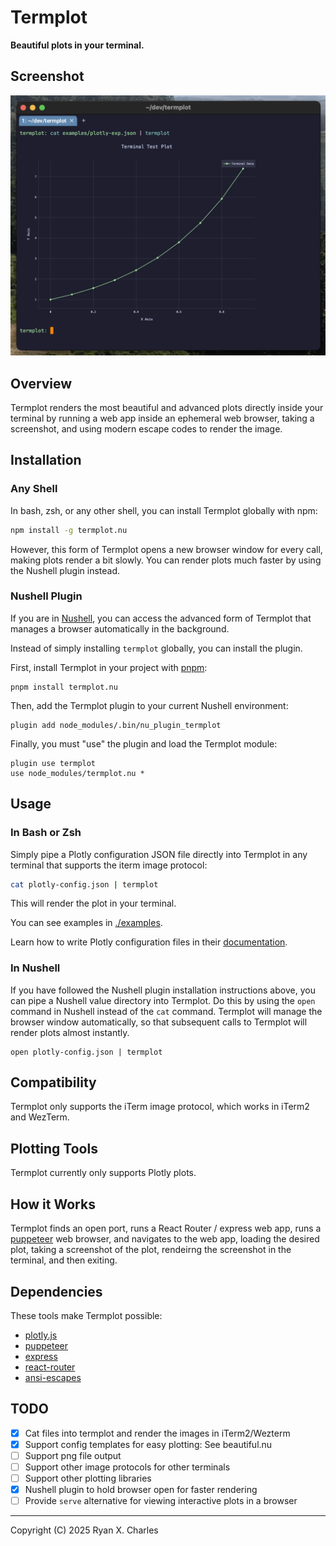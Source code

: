 # Termplot

**Beautiful plots in your terminal.**

## Screenshot

<img src="raw-images/screenshot.png" width="600" alt="termplot demo">

## Overview

Termplot renders the most beautiful and advanced plots directly inside your
terminal by running a web app inside an ephemeral web browser, taking a
screenshot, and using modern escape codes to render the image.

## Installation

### Any Shell

In bash, zsh, or any other shell, you can install Termplot globally with npm:

```bash
npm install -g termplot.nu
```

However, this form of Termplot opens a new browser window for every call, making
plots render a bit slowly. You can render plots much faster by using the Nushell
plugin instead.

### Nushell Plugin

If you are in [Nushell](https://nushell.sh), you can access the advanced form of
Termplot that manages a browser automatically in the background.

Instead of simply installing `termplot` globally, you can install the plugin.

First, install Termplot in your project with [pnpm](https://pnpm.io/):

```nu
pnpm install termplot.nu
```

Then, add the Termplot plugin to your current Nushell environment:

```nu
plugin add node_modules/.bin/nu_plugin_termplot
```

Finally, you must "use" the plugin and load the Termplot module:

```nu
plugin use termplot
use node_modules/termplot.nu *
```

## Usage

### In Bash or Zsh

Simply pipe a Plotly configuration JSON file directly into Termplot in any
terminal that supports the iterm image protocol:

```bash
cat plotly-config.json | termplot
```

This will render the plot in your terminal.

You can see examples in [./examples](./examples).

Learn how to write Plotly configuration files in their
[documentation](https://plotly.com/javascript/).

### In Nushell

If you have followed the Nushell plugin installation instructions above, you can
pipe a Nushell value directory into Termplot. Do this by using the `open`
command in Nushell instead of the `cat` command. Termplot will manage the
browser window automatically, so that subsequent calls to Termplot will render
plots almost instantly.

```nu
open plotly-config.json | termplot
```

## Compatibility

Termplot only supports the iTerm image protocol, which works in iTerm2 and
WezTerm.

## Plotting Tools

Termplot currently only supports Plotly plots.

## How it Works

Termplot finds an open port, runs a React Router / express web app, runs a
[puppeteer](https://github.com/puppeteer/puppeteer) web browser, and navigates
to the web app, loading the desired plot, taking a screenshot of the plot,
rendeirng the screenshot in the terminal, and then exiting.

## Dependencies

These tools make Termplot possible:

- [plotly.js](https://github.com/plotly/plotly.js)
- [puppeteer](https://github.com/puppeteer/puppeteer)
- [express](https://github.com/expressjs/express)
- [react-router](https://github.com/remix-run/react-router)
- [ansi-escapes](https://github.com/sindresorhus/ansi-escapes)

## TODO

- [x] Cat files into termplot and render the images in iTerm2/Wezterm
- [x] Support config templates for easy plotting: See beautiful.nu
- [ ] Support png file output
- [ ] Support other image protocols for other terminals
- [ ] Support other plotting libraries
- [x] Nushell plugin to hold browser open for faster rendering
- [ ] Provide `serve` alternative for viewing interactive plots in a browser

---

Copyright (C) 2025 Ryan X. Charles
